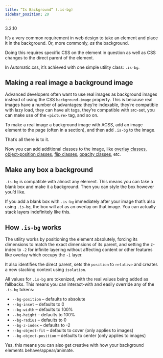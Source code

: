 ```yaml
---
title: “Is Background” (.is-bg)
sidebar_position: 20
---
```


3.2.10

It’s a very common requirement in web design to take an element and place it in the background. Or, more commonly, _as_ the background.

Doing this requires specific CSS on the element in question as well as CSS changes to the direct parent of the element.

In Automatic.css, it’s achieved with one simple utility class: `.is-bg`.

## Making a real image a background image

Advanced developers often want to use real images as background images instead of using the CSS `background-image` property. This is because real images have a number of advantages: they’re indexable, they’re compatible with lazy load, they can have alt tags, they’re compatible with src-set, you can make use of the `<picture>` tag, and so on.

To make a real image a background image with ACSS, add an image element to the page (often in a section), and then add `.is-bg` to the image.

That’s all there is to it.

Now you can add additional classes to the image, like [overlay classes](../overlays/overlay-classes.md), [object-position classes](../dimension/object-fit-classes.md), [flip classes](../layout/flip-classes/), [opacity classes](../display-visibility/opacity-classes.md), etc.

## Make any box a background

`.is-bg` is compatible with almost any element. This means you can take a blank box and make it a background. Then you can style the box however you’d like.

If you add a blank box with `.is-bg` immediately after your image that’s also using `.is-bg`, the box will act as an overlay on that image. You can actually stack layers indefinitely like this.

## How `.is-bg` works

The utility works by positioning the element absolutely, forcing its dimensions to match the exact dimensions of its parent, and setting the z-index to `-2` for infinite layering without affecting content or other features like overlay which occupy the `-1` layer.

It also identifies the direct parent, sets the `position` to `relative` and creates a new stacking context using `isolation`.

All values for `.is-bg` are tokenized, with the real values being added as fallbacks. This means you can interact-with and easily override any of the `.is-bg` tokens:

- `--bg-position` – defaults to absolute
- `--bg-inset` – defaults to 0
- `--bg-width` – defaults to 100%
- `--bg-height` – defaults to 100%
- `--bg-radius` – defaults to 0
- `--bg-z-index` – defaults to -2
- `--bg-object-fit` – defaults to cover (only applies to images)
- `--bg-object-position` – defaults to center (only applies to images)

Yes, this means you can also get creative with how your background elements behave/appear/animate.
